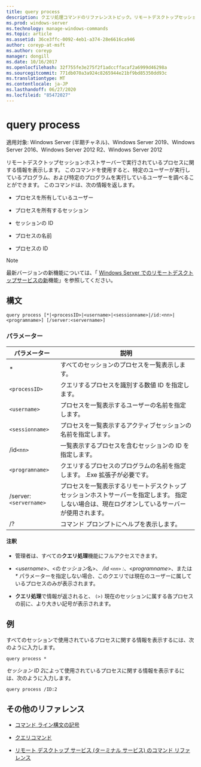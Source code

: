 ```yaml
---
title: query process
description: クエリ処理コマンドのリファレンストピック。リモートデスクトップセッションホストサーバーで実行されているプロセスに関する情報を表示します。
ms.prod: windows-server
ms.technology: manage-windows-commands
ms.topic: article
ms.assetid: 36ce3ffc-0092-4eb1-a374-28e6616ca946
author: coreyp-at-msft
ms.author: coreyp
manager: dongill
ms.date: 10/16/2017
ms.openlocfilehash: 32f755fe3e275f2f1adccffacaf2a6999d46298a
ms.sourcegitcommit: 771db070a3a924c8265944e21bf9bd85350dd93c
ms.translationtype: MT
ms.contentlocale: ja-JP
ms.lasthandoff: 06/27/2020
ms.locfileid: "85472027"
---
```

# <a name="query-process"></a>query process

適用対象: Windows Server (半期チャネル)、Windows Server 2019、Windows Server 2016、Windows Server 2012 R2、Windows Server 2012

リモートデスクトップセッションホストサーバーで実行されているプロセスに関する情報を表示します。 このコマンドを使用すると、特定のユーザーが実行しているプログラム、および特定のプログラムを実行しているユーザーを調べることができます。 このコマンドは、次の情報を返します。

- プロセスを所有しているユーザー

- プロセスを所有するセッション

- セッションの ID

- プロセスの名前

- プロセスの ID

> [!NOTE]
> 最新バージョンの新機能については、「 [Windows Server でのリモートデスクトップサービスの新](https://docs.microsoft.com/previous-versions/windows/it-pro/windows-server-2012-R2-and-2012/dn283323(v=ws.11))機能」を参照してください。

## <a name="syntax"></a>構文

```
query process [*|<processID>|<username>|<sessionname>|/id:<nn>|<programname>] [/server:<servername>]
```

### <a name="parameters"></a>パラメーター

| パラメーター | 説明 |
|--|--|
| * | すべてのセッションのプロセスを一覧表示します。 |
| `<processID>` | クエリするプロセスを識別する数値 ID を指定します。 |
| `<username>` | プロセスを一覧表示するユーザーの名前を指定します。 |
| `<sessionname>` | プロセスを一覧表示するアクティブセッションの名前を指定します。 |
| /id`<nn>` | 一覧表示するプロセスを含むセッションの ID を指定します。 |
| `<programname>` | クエリするプロセスのプログラムの名前を指定します。 .Exe 拡張子が必要です。 |
| /server:`<servername>` | プロセスを一覧表示するリモートデスクトップセッションホストサーバーを指定します。 指定しない場合は、現在ログオンしているサーバーが使用されます。 |
| /? | コマンド プロンプトにヘルプを表示します。 |

#### <a name="remarks"></a>注釈

- 管理者は、すべての**クエリ処理**機能にフルアクセスできます。

- <*username*>、<の*セッション*名>、 */id `<nn>` :*、<*programname*>、または *&#42;* パラメーターを指定しない場合、このクエリでは現在のユーザーに属しているプロセスのみが表示されます。

- **クエリ処理**で情報が返されると、 `(>)` 現在のセッションに属する各プロセスの前に、より大きい記号が表示されます。

## <a name="examples"></a>例

すべてのセッションで使用されているプロセスに関する情報を表示するには、次のように入力します。

```
query process *
```

*セッション ID 2*によって使用されているプロセスに関する情報を表示するには、次のように入力します。

```
query process /ID:2
```

## <a name="additional-references"></a>その他のリファレンス

- [コマンド ライン構文の記号](command-line-syntax-key.md)

- [クエリコマンド](query.md)

- [リモート デスクトップ サービス (ターミナル サービス) のコマンド リファレンス](remote-desktop-services-terminal-services-command-reference.md)
